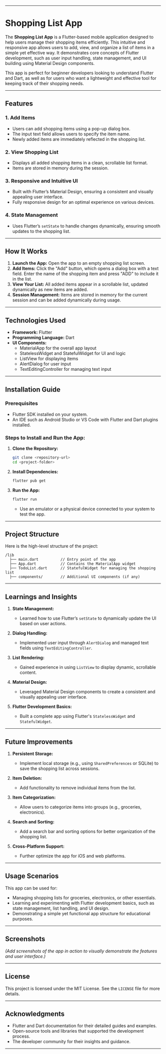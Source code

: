 
---

# **Shopping List App**

The **Shopping List App** is a Flutter-based mobile application designed to help users manage their shopping items efficiently. This intuitive and responsive app allows users to add, view, and organize a list of items in a simple yet effective way. It demonstrates core concepts of Flutter development, such as user input handling, state management, and UI building using Material Design components.

This app is perfect for beginner developers looking to understand Flutter and Dart, as well as for users who want a lightweight and effective tool for keeping track of their shopping needs.

---

## **Features**

### 1. **Add Items**
- Users can add shopping items using a pop-up dialog box.
- The input text field allows users to specify the item name.
- Newly added items are immediately reflected in the shopping list.

### 2. **View Shopping List**
- Displays all added shopping items in a clean, scrollable list format.
- Items are stored in memory during the session.

### 3. **Responsive and Intuitive UI**
- Built with Flutter’s Material Design, ensuring a consistent and visually appealing user interface.
- Fully responsive design for an optimal experience on various devices.

### 4. **State Management**
- Uses Flutter’s `setState` to handle changes dynamically, ensuring smooth updates to the shopping list.

---

## **How It Works**

1. **Launch the App:** Open the app to an empty shopping list screen.
2. **Add Items:** Click the "Add" button, which opens a dialog box with a text field. Enter the name of the shopping item and press "ADD" to include it in the list.
3. **View Your List:** All added items appear in a scrollable list, updated dynamically as new items are added.
4. **Session Management:** Items are stored in memory for the current session and can be added dynamically during usage.

---

## **Technologies Used**

- **Framework:** Flutter
- **Programming Language:** Dart
- **UI Components:**
  - MaterialApp for the overall app layout
  - StatelessWidget and StatefulWidget for UI and logic
  - ListView for displaying items
  - AlertDialog for user input
  - TextEditingController for managing text input

---

## **Installation Guide**

### Prerequisites
- Flutter SDK installed on your system.
- An IDE such as Android Studio or VS Code with Flutter and Dart plugins installed.

### Steps to Install and Run the App:
1. **Clone the Repository:**
   ```bash
   git clone <repository-url>
   cd <project-folder>
   ```

2. **Install Dependencies:**
   ```bash
   flutter pub get
   ```

3. **Run the App:**
   ```bash
   flutter run
   ```
   - Use an emulator or a physical device connected to your system to test the app.

---

## **Project Structure**

Here is the high-level structure of the project:

```plaintext
/lib
  ├── main.dart          // Entry point of the app
  ├── App.dart           // Contains the MaterialApp widget
  ├── TodoList.dart      // StatefulWidget for managing the shopping list
  ├── components/        // Additional UI components (if any)
```

---

## **Learnings and Insights**

1. **State Management:**
   - Learned how to use Flutter’s `setState` to dynamically update the UI based on user actions.
   
2. **Dialog Handling:**
   - Implemented user input through `AlertDialog` and managed text fields using `TextEditingController`.

3. **List Rendering:**
   - Gained experience in using `ListView` to display dynamic, scrollable content.

4. **Material Design:**
   - Leveraged Material Design components to create a consistent and visually appealing user interface.

5. **Flutter Development Basics:**
   - Built a complete app using Flutter's `StatelessWidget` and `StatefulWidget`.

---

## **Future Improvements**

1. **Persistent Storage:**
   - Implement local storage (e.g., using `SharedPreferences` or SQLite) to save the shopping list across sessions.

2. **Item Deletion:**
   - Add functionality to remove individual items from the list.

3. **Item Categorization:**
   - Allow users to categorize items into groups (e.g., groceries, electronics).

4. **Search and Sorting:**
   - Add a search bar and sorting options for better organization of the shopping list.

5. **Cross-Platform Support:**
   - Further optimize the app for iOS and web platforms.

---

## **Usage Scenarios**

This app can be used for:
- Managing shopping lists for groceries, electronics, or other essentials.
- Learning and experimenting with Flutter development basics, such as state management, list handling, and UI design.
- Demonstrating a simple yet functional app structure for educational purposes.

---

## **Screenshots**

_(Add screenshots of the app in action to visually demonstrate the features and user interface.)_


---

## **License**

This project is licensed under the MIT License. See the `LICENSE` file for more details.

---

## **Acknowledgments**

- Flutter and Dart documentation for their detailed guides and examples.
- Open-source tools and libraries that supported the development process.
- The developer community for their insights and guidance.

---


